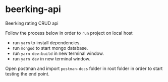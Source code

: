# beerking-api
Beerking rating CRUD api

Follow the process below in order to `run` project on local host

- run `yarn` to install dependencies.
- run `mongod` to start mongo database.
- run `yarn dev:build` in new terminal window.
- run `yarn dev` in new terminal window.

Open postman and import `postman-docs` folder in root folder in order to start testing the end point.
